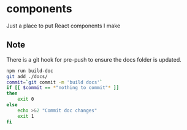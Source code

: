 # components

Just a place to put React components I make

## Note
There is a git hook for pre-push to ensure the docs folder is updated.

```bash
npm run build-doc
git add ./docs/
commit=`git commit -m 'build docs'`
if [[ $commit == *"nothing to commit"* ]]
then
	exit 0
else
	echo >&2 "Commit doc changes"
	exit 1
fi
```
